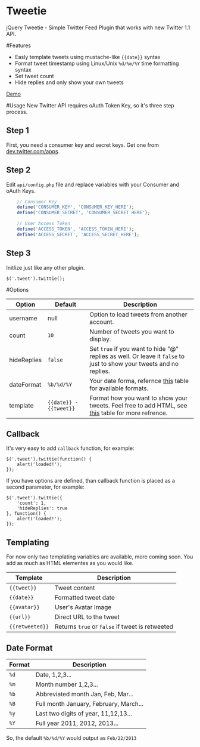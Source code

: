 Tweetie
=======

jQuery Tweetie - Simple Twitter Feed Plugin that works with new Twitter 1.1 API.

#Features

- Easly template tweets using mustache-like `{{date}}` syntax
- Format tweet timestamp using Linux/Unix `%d/%m/%Y` time formatting syntax
- Set tweet count
- Hide replies and only show your own tweets

[Demo](http://sonnyt.com/Tweetie)

#Usage
New Twitter API requires oAuth Token Key, so it's three step process.

## Step 1

First, you need a consumer key and secret keys. Get one from [dev.twitter.com/apps](https://dev.twitter.com/apps).

## Step 2

Edit `api/config.php` file and replace variables with your Consumer and oAuth Keys.

```PHP
    // Consumer Key
    define('CONSUMER_KEY', 'CONSUMER_KEY_HERE');
    define('CONSUMER_SECRET', 'CONSUMER_SECRET_HERE');

    // User Access Token
    define('ACCESS_TOKEN', 'ACCESS_TOKEN_HERE');
    define('ACCESS_SECRET', 'ACCESS_SECRET_HERE');
```

## Step 3

Initlize just like any other plugin.

```JS
$('.tweet').twittie();
```

#Options

Option | Default | Description
--- | --- | ---
username | null | Option to load tweets from another account.
count | `10` | Number of tweets you want to display.
hideReplies | `false` | Set `true` if you want to hide "@" replies as well. Or leave it `false` to just to show your tweets and no replies.
dateFormat | `%b/%d/%Y` | Your date forma, refernce [this](#date-format) table for available formats.
template | `{{date}} - {{tweet}}` | Format how you want to show your tweets. Feel free to add HTML, see [this](#templating) table for more refrence.

## Callback

It's very easy to add `callback` function, for example:

```JS
$('.tweet').twittie(function() {
	alert('loaded!');
});
```

If you have options are defined, than callback function is placed as a second parameter, for example:

```JS
$('.tweet').twittie({
	'count': 1,
	'hideReplies': true
}, function() {
	alert('loaded!');
});
```


## Templating

For now only two templating variables are available, more coming soon. You add as much as HTML elementes as you would like.

Template | Description
--- | ---
`{{tweet}}` | Tweet content
`{{date}}` | Formatted tweet date
`{{avatar}}` | User's Avatar Image
`{{url}}` | Direct URL to the tweet
`{{retweeted}}` | Returns `true` or `false` if tweet is retweeted

## Date Format
Format | Description
--- | ---
`%d` | Date, 1,2,3...
`%m` | Month number 1,2,3...
`%b` | Abbreviated month Jan, Feb, Mar...
`%B` | Full month January, February, March...
`%y` | Last two digits of year, 11,12,13...
`%Y` | Full year 2011, 2012, 2013...

So, the default `%b/%d/%Y` would output as `Feb/22/2013`
